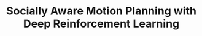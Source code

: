 ---
title: "Socially Aware Motion Planning with Deep Reinforcement Learning"
authors: "Yu Fan Chen, Michael Everett, Miao Liu, Jonathan P. How"
venue: "IEEE/RSJ International Conference on Intelligent Robots and Systems (IROS)"
year: "2017"
status: "published"
arxiv: "https://arxiv.org/pdf/1703.08862.pdf"
official_link: ""
doi: ""
volume: "N/A"
number: "N/A"
pages: ""
publisher: ""
month: "09"
address: "Vancouver, BC, Canada"
type: "conference"
school: "N/A"
awards: "Winner: Best Student Paper, Finalist: Best Paper Award on Cognitive Robotics"
notes: ""
image: "jackal.gif"
collection: publications
permalink: /publication/2017-09-Chen17_IROS.html
---